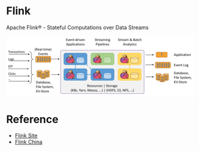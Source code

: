 # Flink

Apache Flink® - Stateful Computations over Data Streams

![Apache Flink®](assets/images/flink-home-graphic.png)


# Reference

- [Flink Site](https://flink.apache.org/)
- [Flink China](http://flink-china.org/)